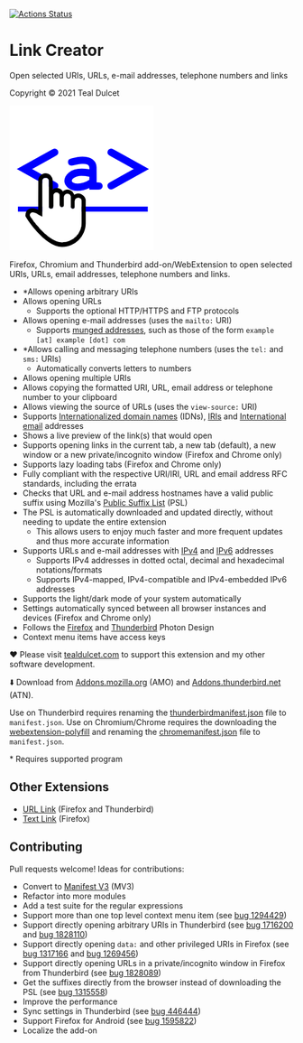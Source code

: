 [![Actions Status](https://github.com/tdulcet/Link-Creator/workflows/CI/badge.svg?branch=main)](https://github.com/tdulcet/Link-Creator/actions)

# Link Creator
Open selected URIs, URLs, e-mail addresses, telephone numbers and links

Copyright © 2021 Teal Dulcet

![](icons/logo.png)

Firefox, Chromium and Thunderbird add-on/WebExtension to open selected URIs, URLs, email addresses, telephone numbers and links.

* \*Allows opening arbitrary URIs
* Allows opening URLs
	* Supports the optional HTTP/HTTPS and FTP protocols
* Allows opening e-mail addresses (uses the `mailto:` URI)
	* Supports [munged addresses](https://en.wikipedia.org/wiki/Address_munging), such as those of the form `example [at] example [dot] com`
* \*Allows calling and messaging telephone numbers (uses the `tel:` and `sms:` URIs)
	* Automatically converts letters to numbers
* Allows opening multiple URIs
* Allows copying the formatted URI, URL, email address or telephone number to your clipboard
* Allows viewing the source of URLs (uses the `view-source:` URI)
* Supports [Internationalized domain names](https://en.wikipedia.org/wiki/Internationalized_domain_name) (IDNs), [IRIs](https://en.wikipedia.org/wiki/Internationalized_Resource_Identifier) and [International email](https://en.wikipedia.org/wiki/International_email) addresses
* Shows a live preview of the link(s) that would open
* Supports opening links in the current tab, a new tab (default), a new window or a new private/incognito window (Firefox and Chrome only)
* Supports lazy loading tabs (Firefox and Chrome only)
* Fully compliant with the respective URI/IRI, URL and email address RFC standards, including the errata
* Checks that URL and e-mail address hostnames have a valid public suffix using Mozilla's [Public Suffix List](https://publicsuffix.org/) (PSL)
* The PSL is automatically downloaded and updated directly, without needing to update the entire extension
	* This allows users to enjoy much faster and more frequent updates and thus more accurate information
* Supports URLs and e-mail addresses with [IPv4](https://en.wikipedia.org/wiki/IPv4) and [IPv6](https://en.wikipedia.org/wiki/IPv6) addresses
	* Supports IPv4 addresses in dotted octal, decimal and hexadecimal notations/formats
	* Supports IPv4-mapped, IPv4-compatible and IPv4-embedded IPv6 addresses
* Supports the light/dark mode of your system automatically
* Settings automatically synced between all browser instances and devices (Firefox and Chrome only)
* Follows the [Firefox](https://design.firefox.com/photon) and [Thunderbird](https://style.thunderbird.net/) Photon Design
* Context menu items have access keys

❤️ Please visit [tealdulcet.com](https://www.tealdulcet.com/) to support this extension and my other software development.

⬇️ Download from [Addons.mozilla.org](https://addons.mozilla.org/firefox/addon/link-creator/) (AMO) and [Addons.thunderbird.net](https://addons.thunderbird.net/thunderbird/addon/link-creator/) (ATN).

Use on Thunderbird requires renaming the [thunderbirdmanifest.json](thunderbirdmanifest.json) file to `manifest.json`.
Use on Chromium/Chrome requires the downloading the [webextension-polyfill](https://github.com/mozilla/webextension-polyfill) and renaming the [chromemanifest.json](chromemanifest.json) file to `manifest.json`.

\* Requires supported program

## Other Extensions

* [URL Link](https://github.com/fnxweb/urllink) (Firefox and Thunderbird)
* [Text Link](https://github.com/piroor/textlink) (Firefox)

## Contributing

Pull requests welcome! Ideas for contributions:

* Convert to [Manifest V3](https://extensionworkshop.com/documentation/develop/manifest-v3-migration-guide/) (MV3)
* Refactor into more modules
* Add a test suite for the regular expressions
* Support more than one top level context menu item (see [bug 1294429](https://bugzilla.mozilla.org/show_bug.cgi?id=1294429))
* Support directly opening arbitrary URIs in Thunderbird (see [bug 1716200](https://bugzilla.mozilla.org/show_bug.cgi?id=1716200) and [bug 1828110](https://bugzilla.mozilla.org/show_bug.cgi?id=1828110))
* Support directly opening `data:` and other privileged URIs in Firefox (see [bug 1317166](https://bugzilla.mozilla.org/show_bug.cgi?id=1317166) and [bug 1269456](https://bugzilla.mozilla.org/show_bug.cgi?id=1269456))
* Support directly opening URLs in a private/incognito window in Firefox from Thunderbird (see [bug 1828089](https://bugzilla.mozilla.org/show_bug.cgi?id=1828089))
* Get the suffixes directly from the browser instead of downloading the PSL (see [bug 1315558](https://bugzilla.mozilla.org/show_bug.cgi?id=1315558))
* Improve the performance
* Sync settings in Thunderbird (see [bug 446444](https://bugzilla.mozilla.org/show_bug.cgi?id=446444))
* Support Firefox for Android (see [bug 1595822](https://bugzilla.mozilla.org/show_bug.cgi?id=1595822))
* Localize the add-on
